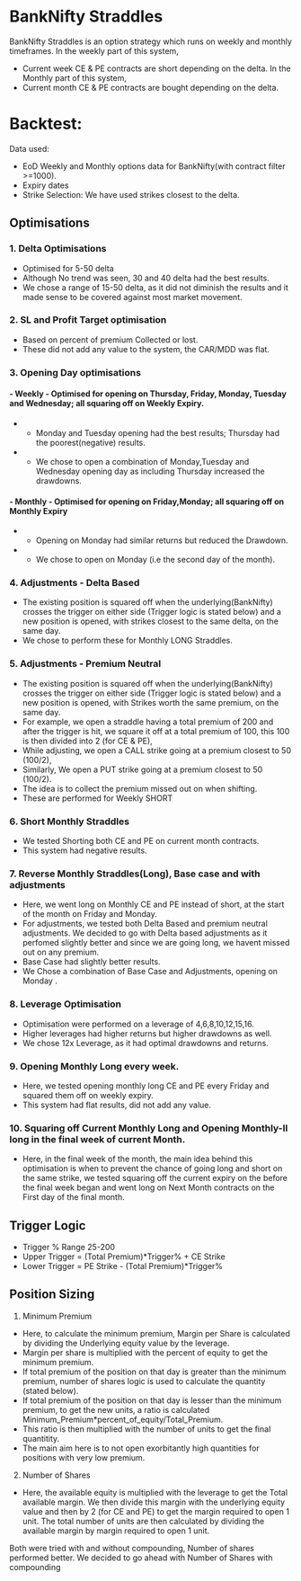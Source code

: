 # BankNifty Straddles

BankNifty Straddles is an option strategy which runs on weekly and monthly timeframes.
In the weekly part of this system, 
- Current week CE & PE contracts are short depending on the delta.
In the Monthly part of this system,
- Current month CE & PE contracts are bought depending on the delta.


# Backtest:
Data used: 
- EoD Weekly and Monthly options data for BankNifty(with contract filter >=1000).
- Expiry dates
- Strike Selection: We have used strikes closest to the delta.



## Optimisations
### 1. Delta Optimisations
  - Optimised for 5-50 delta
  - Although No trend was seen, 30 and 40 delta had the best results.
  - We chose a range of 15-50 delta, as it did not diminish the results and it made sense to be covered against most market movement.
### 2. SL and Profit Target optimisation
- Based on percent of premium Collected or lost.
- These did not add any value to the system, the CAR/MDD was flat.
### 3. Opening Day optimisations
#### - Weekly - Optimised for opening on Thursday, Friday, Monday, Tuesday and Wednesday; all squaring off on Weekly Expiry.
-  - Monday and Tuesday opening had the best results; Thursday had the poorest(negative) results.
-  - We chose to open a combination of Monday,Tuesday and Wednesday opening day as including Thursday increased the drawdowns. 
#### - Monthly - Optimised for opening on Friday,Monday; all squaring off on Monthly Expiry
-   - Opening on Monday had similar returns but reduced the Drawdown.
-   - We chose to open on Monday (i.e the second day of the month).
### 4. Adjustments - Delta Based
- The existing position is squared off when the underlying(BankNifty) crosses the trigger on either side (Trigger logic is stated below) and a new position is opened, with strikes closest to the same delta, on the same day.
- We chose to perform these for Monthly LONG Straddles.
### 5. Adjustments - Premium Neutral
- The existing position is squared off when the underlying(BankNifty) crosses the trigger on either side (Trigger logic is stated below) and a new position is opened, with Strikes worth the same premium, on the same day. 
- For example, we open a straddle having a total premium of 200 and after the trigger is hit, we square it off at a total premium of 100, this 100 is then divided into 2 (for CE & PE),
- While adjusting, we open a CALL strike going at a premium closest to 50 (100/2),
- Similarly, We open a PUT strike going at a premium closest to 50 (100/2).
- The idea is to collect the premium missed out on when shifting.
- These are performed for Weekly SHORT

### 6. Short Monthly Straddles
- We tested Shorting both CE and PE on current month contracts.
- This system had negative results.
### 7. Reverse Monthly Straddles(Long), Base case and with adjustments
- Here, we went long on Monthly CE and PE instead of short, at the start of the month on Friday and Monday.
- For adjustments, we tested both Delta Based and premium neutral adjustments. We decided to go with Delta based adjustments as it perfomed slightly better and since we are going long, we havent missed out on any premium.
- Base Case had slightly better results.
- We Chose a combination of Base Case and Adjustments, opening on Monday .
### 8. Leverage Optimisation 
- Optimisation were performed on a leverage of 4,6,8,10,12,15,16.
- Higher leverages had higher returns but higher drawdowns as well.
- We chose 12x Leverage, as it had optimal drawdowns and returns.
### 9. Opening Monthly Long every week.
- Here, we tested opening monthly long CE and PE every Friday and squared them off on weekly expiry.
- This system had flat results, did not add any value.
### 10. Squaring off Current Monthly Long and Opening Monthly-II long in the final week of current Month.
- Here, in the final week of the month, the main idea behind this optimisation is when to prevent the chance of going long and short on the same strike, we tested squaring off the current expiry on the before the final week began and went long on Next Month contracts on the First day of the final month.

## Trigger Logic
- Trigger % Range 25-200
- Upper Trigger = (Total Premium)*Trigger% + CE Strike
- Lower Trigger = PE Strike - (Total Premium)*Trigger%



## Position Sizing
1. Minimum Premium
- Here, to calculate the minimum premium, Margin per Share is calculated by dividing the Underlying equity value by the leverage.
- Margin per share is multiplied with the percent of equity to get the minimum premium.
- If total premium of the position on that day is greater than the minimum premium, number of shares logic is used to calculate the quantity (stated below).
- If total premium of the position on that day is lesser than the minimum premium, to get the new units, a ratio is calculated Minimum_Premium*percent_of_equity/Total_Premium. 
- This ratio is then multiplied with the number of units to get the final quantitity.
- The main aim here is to not open exorbitantly high quantities for positions with very low premium.


2. Number of Shares
- Here, the available equity is multiplied with the leverage to get the Total available margin. We then divide this margin with the underlying equity value and then by 2 (for CE and PE) to get the margin required to open 1 unit. The total number of units are then calculated by dividing the available margin by margin required to open 1 unit.


Both were tried with and without compounding, 
Number of shares performed better.
We decided to go ahead with Number of Shares with compounding
